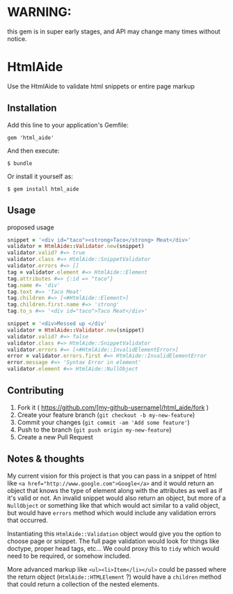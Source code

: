 # WARNING:
this gem is in super early stages, and API may change many times without notice.  

# HtmlAide

Use the HtmlAide to validate html snippets or entire page markup

## Installation

Add this line to your application's Gemfile:

    gem 'html_aide'

And then execute:

    $ bundle

Or install it yourself as:

    $ gem install html_aide

## Usage

proposed usage

```ruby
snippet = '<div id="taco"><strong>Taco</strong> Meat</div>'
validator = HtmlAide::Validator.new(snippet)
validator.valid? #=> true
validator.class #=> HtmlAide::SnippetValidator
validator.errors #=> []
tag = validator.element #=> HtmlAide::Element
tag.attributes #=> {:id => "taco"}
tag.name #= 'div'
tag.text #=> 'Taco Meat'
tag.children #=> [<#HtmlAide::Element>]
tag.children.first.name #=> 'strong'
tag.to_s #=> '<div id="taco">Taco Meat</div>'
```

```ruby
snippet = '<div>Messed up </div'
validator = HtmlAide::Validator.new(snippet)
validator.valid? #=> false
validator.class #=> HtmlAide::SnippetValidator
validator.errors #=> [<#HtmlAide::InvalidElementError>]
error = validator.errors.first #=> HtmlAide::InvalidElementError
error.message #=> 'Syntax Error in element'
validator.element #=> HtmlAide::NullObject
```

## Contributing

1. Fork it ( https://github.com/[my-github-username]/html_aide/fork )
2. Create your feature branch (`git checkout -b my-new-feature`)
3. Commit your changes (`git commit -am 'Add some feature'`)
4. Push to the branch (`git push origin my-new-feature`)
5. Create a new Pull Request


## Notes & thoughts
My current vision for this project is that you can pass in a snippet of html like `<a href="http://www.google.com">Google</a>` and it would return an object that knows the type of element along with the attributes as well as if it's valid or not. An invalid snippet would also return an object, but more of a `NullObject` or something like that which would act similar to a valid object, but would have `errors` method which would include any validation errors that occurred.

Instantiating this `HtmlAide::Validation` object would give you the option to choose page or snippet. The full page validation would look for things like doctype, proper head tags, etc... We could proxy this to `tidy` which would need to be required, or somehow included.

More advanced markup like `<ul><li>Item</li></ul>` could be passed where the return object (`HtmlAide::HTMLElement` ?) would have a `children` method that could return a collection of the nested elements.
